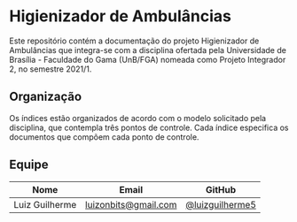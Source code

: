 # Higienizador de Ambulâncias

Este repositório contém a documentação do projeto Higienizador de Ambulâncias que integra-se
com a disciplina ofertada pela Universidade de Brasília - Faculdade do Gama
(UnB/FGA) nomeada como Projeto Integrador 2, no semestre 2021/1.

## Organização

Os índices estão organizados de acordo com o modelo solicitado pela disciplina,
que contempla três pontos de controle. Cada índice especifica os documentos que compõem cada ponto de controle.

## Equipe

| Nome | Email | GitHub|
|--|--|--|
| Luiz Guilherme | luizonbits@gmail.com | [@luizguilherme5](https://github.com/luizguilherme5) |
